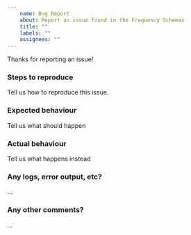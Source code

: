 ```yaml
---
    name: Bug Report
    about: Report an issue found in the Frequency Schemas
    title: ""
    labels: ""
    assignees: ""
---
```

Thanks for reporting an issue!

### Steps to reproduce
Tell us how to reproduce this issue.

### Expected behaviour
Tell us what should happen

### Actual behaviour
Tell us what happens instead

### Any logs, error output, etc?
...

### Any other comments?
...
